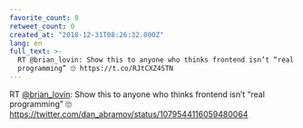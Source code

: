 ```yaml
---
favorite_count: 0
retweet_count: 0
created_at: "2018-12-31T08:26:32.000Z"
lang: en
full_text: >-
  RT @brian_lovin: Show this to anyone who thinks frontend isn’t “real
  programming” 🙄 https://t.co/RJtCXZ4STN
---
```


RT [@brian_lovin](https://twitter.com/brian_lovin): Show this to anyone who
thinks frontend isn’t “real programming” 🙄
<https://twitter.com/dan_abramov/status/1079544116059480064>
